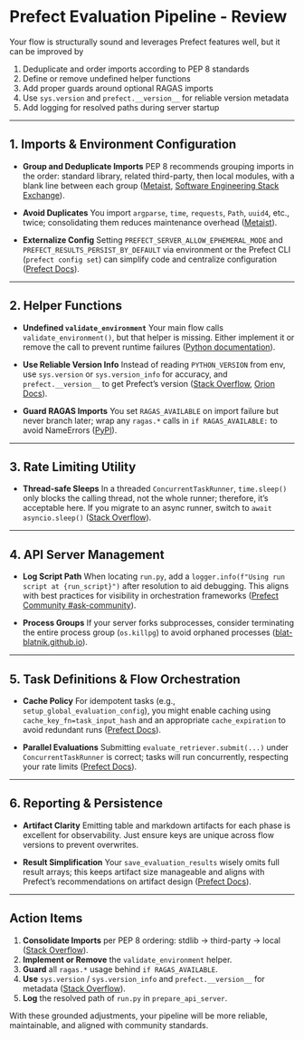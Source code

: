 # Prefect Evaluation Pipeline - Review

Your flow is structurally sound and leverages Prefect features well, 
but it can be improved by

1. Deduplicate and order imports according to PEP 8 standards
2. Define or remove undefined helper functions
3. Add proper guards around optional RAGAS imports
4. Use `sys.version` and `prefect.__version__` for reliable version metadata
5. Add logging for resolved paths during server startup

---

## 1. Imports & Environment Configuration

* **Group and Deduplicate Imports**
  PEP 8 recommends grouping imports in the order: standard library, related third-party, then local modules, with a blank line between each group ([Metaist][1], [Software Engineering Stack Exchange][2]).

* **Avoid Duplicates**
  You import `argparse`, `time`, `requests`, `Path`, `uuid4`, etc., twice; consolidating them reduces maintenance overhead ([Metaist][1]).

* **Externalize Config**
  Setting `PREFECT_SERVER_ALLOW_EPHEMERAL_MODE` and `PREFECT_RESULTS_PERSIST_BY_DEFAULT` via environment or the Prefect CLI (`prefect config set`) can simplify code and centralize configuration ([Prefect Docs][3]).

---

## 2. Helper Functions

* **Undefined `validate_environment`**
  Your main flow calls `validate_environment()`, but that helper is missing. Either implement it or remove the call to prevent runtime failures ([Python documentation][4]).

* **Use Reliable Version Info**
  Instead of reading `PYTHON_VERSION` from env, use `sys.version` or `sys.version_info` for accuracy, and `prefect.__version__` to get Prefect’s version ([Stack Overflow][5], [Orion Docs][6]).

* **Guard RAGAS Imports**
  You set `RAGAS_AVAILABLE` on import failure but never branch later; wrap any `ragas.*` calls in `if RAGAS_AVAILABLE:` to avoid NameErrors ([PyPI][7]).

---

## 3. Rate Limiting Utility

* **Thread-safe Sleeps**
  In a threaded `ConcurrentTaskRunner`, `time.sleep()` only blocks the calling thread, not the whole runner; therefore, it’s acceptable here. If you migrate to an async runner, switch to `await asyncio.sleep()` ([Stack Overflow][8]).

---

## 4. API Server Management

* **Log Script Path**
  When locating `run.py`, add a `logger.info(f"Using run script at {run_script}")` after resolution to aid debugging. This aligns with best practices for visibility in orchestration frameworks ([Prefect Community #ask-community][9]).

* **Process Groups**
  If your server forks subprocesses, consider terminating the entire process group (`os.killpg`) to avoid orphaned processes ([blat-blatnik.github.io][10]).

---

## 5. Task Definitions & Flow Orchestration

* **Cache Policy**
  For idempotent tasks (e.g., `setup_global_evaluation_config`), you might enable caching using `cache_key_fn=task_input_hash` and an appropriate `cache_expiration` to avoid redundant runs ([Prefect Docs][11]).

* **Parallel Evaluations**
  Submitting `evaluate_retriever.submit(...)` under `ConcurrentTaskRunner` is correct; tasks will run concurrently, respecting your rate limits ([Prefect Docs][11]).

---

## 6. Reporting & Persistence

* **Artifact Clarity**
  Emitting table and markdown artifacts for each phase is excellent for observability. Just ensure keys are unique across flow versions to prevent overwrites.

* **Result Simplification**
  Your `save_evaluation_results` wisely omits full result arrays; this keeps artifact size manageable and aligns with Prefect’s recommendations on artifact design ([Prefect Docs][12]).

---

## Action Items

1. **Consolidate Imports** per PEP 8 ordering: stdlib → third-party → local ([Stack Overflow][13]).
2. **Implement or Remove** the `validate_environment` helper.
3. **Guard** all `ragas.*` usage behind `if RAGAS_AVAILABLE`.
4. **Use** `sys.version` / `sys.version_info` and `prefect.__version__` for metadata ([Stack Overflow][5]).
5. **Log** the resolved path of `run.py` in `prepare_api_server`.

With these grounded adjustments, your pipeline will be more reliable, maintainable, and aligned with community standards.

[1]: https://metaist.com/blog/2023/05/pep-8-thoughts.html?utm_source=chatgpt.com "PEP 8 Thoughts (2023) - Metaist"
[2]: https://softwareengineering.stackexchange.com/questions/341001/python-import-order?utm_source=chatgpt.com "Python Import Order - Software Engineering Stack Exchange"
[3]: https://docs.prefect.io/contribute/styles-practices?utm_source=chatgpt.com "Code and development style guide - Prefect Docs"
[4]: https://docs.python.org/3/library/sys.html?utm_source=chatgpt.com "sys — System-specific parameters and functions — Python 3.13.3 ..."
[5]: https://stackoverflow.com/questions/52359805/is-sys-version-info-reliable-for-python-version-checking?utm_source=chatgpt.com "Is sys.version_info reliable for Python version checking?"
[6]: https://orion-docs.prefect.io/latest/api-ref/prefect/cli/root/?utm_source=chatgpt.com "root - Prefect Docs"
[7]: https://pypi.org/project/prefect/?utm_source=chatgpt.com "prefect - PyPI"
[8]: https://stackoverflow.com/questions/62766920/why-doesnt-c-have-a-non-blocking-sleep-function-like-settimeout-in-javascript?utm_source=chatgpt.com "Why doesn't C have a non blocking sleep function like setTimeout in ..."
[9]: https://linen.prefect.io/t/26883429/hi-guys-i-m-encountering-an-issue-while-trying-to-use-prefec?utm_source=chatgpt.com "Hi Guys I m encountering an issue while trying to use Prefec Prefect ..."
[10]: https://blat-blatnik.github.io/computerBear/making-accurate-sleep-function/?utm_source=chatgpt.com "Making an accurate Sleep() function | computerBear"
[11]: https://docs.prefect.io/v3/develop/task-runners?utm_source=chatgpt.com "Run tasks concurrently or in parallel - Prefect Docs"
[12]: https://docs.prefect.io/v3/deploy?utm_source=chatgpt.com "Deploy overview - Prefect Docs"
[13]: https://stackoverflow.com/questions/9916878/importing-modules-in-python-best-practice?utm_source=chatgpt.com "Importing modules in Python - best practice - Stack Overflow"
